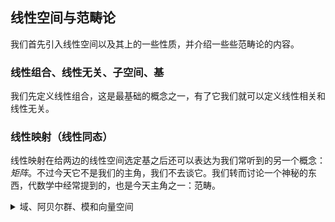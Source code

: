 ## 线性空间与范畴论

我们首先引入线性空间以及其上的一些性质，并介绍一些些范畴论的内容。


### 线性组合、线性无关、子空间、基

我们先定义线性组合，这是最基础的概念之一，有了它我们就可以定义线性相关和线性无关。



### 线性映射（线性同态）



线性映射在给两边的线性空间选定基之后还可以表达为我们常听到的另一个概念：*矩阵*。不过今天它不是我们的主角，我们不去谈它。我们转而讨论一个神秘的东西，代数学中经常提到的，也是今天主角之一：范畴。

<details><summary>域、阿贝尔群、模和向量空间</summary>

我们在这里补充阿贝尔群、域和模它们的定义，以便了解向量空间是什么。首先是阿贝尔群：

> [!DEF]{阿贝尔群（交换群）}
>
> 给定集合 $G$，配备二元运算（称之为加法）
>
> $$+\vcentcolon G\times G\to G, \quad (a,b)\mapsto a+b\ \ (\forall a,b\in G).$$
>
> 若满足以下条件，则称 $(G,+)$ 为阿贝尔群：
>
> - 存在加法单位元 $0\in G$，对任意 $a\in G$，有 $0+a=a+0=a$；
> - 对任意 $a\in G$，存在加法逆元 $-a\in G$，使得 $a+(-a)=(-a)+a=0$；
> - 结合律：对任意 $a,b,c\in G$，有 $(a+b)+c=a+(b+c)$；
> - 交换律：对任意 $a,b\in G$，有 $a+b=b+a$。

由此可以看出，我们给线性空间定义的前四条规则确实让 $V$ 在向量加法下形成一个阿贝尔群。值得一提的是，若去掉交换律，则成为一般的群，此时不用加法表示群内的运算，而使用乘法。而如果我们把两个阿贝尔群 “套” 在一起，就形成了域：

> [!DEF]{域}
>
> 给定集合 $\field{k}$，配备两种二元运算（分别称为加法和乘法）：
>
> $$+\vcentcolon \field{k}\times\field{k}\to\field{k},\quad \times\vcentcolon \field{k}\times\field{k}\to\field{k}.$$
>
> 若满足以下条件，则称 $(\field{k},+,\times)$ 为一个域：
>
> - $(\field{k},+)$ 构成阿贝尔群，记加法单位元为 $0$，元素 $a$ 的加法逆元为 $-a$；
> - $(\field{k}\setminus\{0\},\times)$ 构成阿贝尔群，乘法单位元记为 $1$，且 $1\neq 0$；
> - 乘法对加法分配：对任意 $a,b,c\in\field{k}$，
>   $a\times(b+c)=a\times b+a\times c$ 且 $(a+b)\times c=a\times c+b\times c$。
>
> 我们通常省略乘法记号 $\times$，直接记作 $ab$。

可以看到，我们只需要给一个集合上定义大家都有的加法以及挖掉 $0$ 之后的乘法，让它们都是交换的，且乘法可以分配进加法，就形成了一个域。最常见的数域有有理数域 $\field{Q}$，实数域 $\field{R}$，复数域 $\field{C}$ 等。另外值得一提的是，如果我们去掉域乘法中的交换律和可逆元（即乘法不可以交换次序，且一个元素在乘法下不一定可逆），我们就得到了环：

> [!DEF]{环}
>
> 给定集合 $R$，配备二元运算（加法与乘法）
>
> $$+\vcentcolon R\times R\to R,\qquad \times\vcentcolon R\times R\to R.$$
>
> 若满足以下条件，则称 $(R,+,\times)$ 为带幺结合环（简称环）：
>
> - $(R,+)$ 是阿贝尔群，记加法单位元为 $0$，元素 $a$ 的加法逆元为 $-a$；
> - 乘法结合且存在单位元 $1_R$：对任意 $a,b,c\in R$，有 $(ab)c=a(bc)$，且 $1_Ra=a1_R=a$；
> - 分配律：对任意 $a,b,c\in R$，有 $a(b+c)=ab+ac$ 且 $(a+b)c=ac+bc$。
>
> 通常约定 $1_R\neq 0$。若乘法交换，则称为交换环；若每个非零元在乘法下可逆，则为除环；既交换且每个非零元可逆即为域。

有了环，我们就可以定义模了：

> [!DEF]{模}
>
> 给定带幺结合环 $R$ 与集合 $M$，定义加法与标量乘法：
>
> $$+\vcentcolon M\times M\to M,\qquad \cdot\vcentcolon R\times M\to M,\ (r,u)\mapsto r\cdot u.$$
>
> 若满足以下条件，则称 $M$ 是一个左 $R$-模：
>
> - $(M,+)$ 是阿贝尔群，记加法单位元为 $0$；
> - 分配律（对 $M$ 的加法）：对任意 $r\in R,\,u,v\in M$，有 $r\cdot(u+v)=r\cdot u+r\cdot v$；
> - 分配律（对 $R$ 的加法）：对任意 $r,s\in R,\,u\in M$，有 $(r+s)\cdot u=r\cdot u+s\cdot u$；
> - 相容性：对任意 $r,s\in R,\,u\in M$，有 $(rs)\cdot u=r\cdot(s\cdot u)$；
> - 单位元作用：对任意 $u\in M$，有 $1_R\cdot u=u$。
>
> 若上面的标量乘法中 $r\in R$ 是从右侧作用在 $u\in M$ 的，保持其他性质不变，我们就称它为一个右 $R$ 模。当 $R$ 是一个交换环的时候，左模和右模是一样的；当 $R$ 是域时，$R$-模即为我们熟悉的向量空间。

可以看到，模就是向量空间的一个推广，它不再要求 “标量” 是域中元素，而是一个环里的元素。

</details>